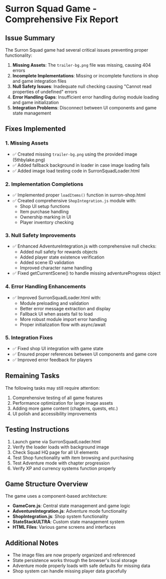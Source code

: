 # Surron Squad Game - Comprehensive Fix Report

## Issue Summary
The Surron Squad game had several critical issues preventing proper functionality:

1. **Missing Assets**: The `trailer-bg.png` file was missing, causing 404 errors
2. **Incomplete Implementations**: Missing or incomplete functions in shop and game integration files
3. **Null Safety Issues**: Inadequate null checking causing "Cannot read properties of undefined" errors
4. **Error Handling Gaps**: Insufficient error handling during module loading and game initialization
5. **Integration Problems**: Disconnect between UI components and game state management

## Fixes Implemented

### 1. Missing Assets
- ✅ Created missing `trailer-bg.png` using the provided image (5thbylake.png)
- ✅ Added fallback background in loader in case image loading fails
- ✅ Added image load testing code in SurronSquadLoader.html

### 2. Implementation Completions
- ✅ Implemented proper `loadItems()` function in surron-shop.html
- ✅ Created comprehensive `ShopIntegration.js` module with:
  - Shop UI setup functions
  - Item purchase handling
  - Ownership marking in UI
  - Player inventory checking

### 3. Null Safety Improvements
- ✅ Enhanced AdventureIntegration.js with comprehensive null checks:
  - Added null safety for rewards objects
  - Added player state existence verification
  - Added scene ID validation
  - Improved character name handling
- ✅ Fixed getCurrentScene() to handle missing adventureProgress object

### 4. Error Handling Enhancements
- ✅ Improved SurronSquadLoader.html with:
  - Module preloading and validation
  - Better error message extraction and display
  - Fallback UI when assets fail to load
  - More robust module import error handling
  - Proper initialization flow with async/await

### 5. Integration Fixes
- ✅ Fixed shop UI integration with game state
- ✅ Ensured proper references between UI components and game core
- ✅ Improved error feedback for players

## Remaining Tasks
The following tasks may still require attention:

1. Comprehensive testing of all game features
2. Performance optimization for large image assets
3. Adding more game content (chapters, quests, etc.)
4. UI polish and accessibility improvements

## Testing Instructions
1. Launch game via SurronSquadLoader.html
2. Verify the loader loads with background image
3. Check Squad HQ page for all UI elements
4. Test Shop functionality with item browsing and purchasing
5. Test Adventure mode with chapter progression
6. Verify XP and currency systems function properly

## Game Structure Overview
The game uses a component-based architecture:
- **GameCore.js**: Central state management and game logic
- **AdventureIntegration.js**: Adventure mode functionality
- **ShopIntegration.js**: Shop system functionality
- **StateStackULTRA**: Custom state management system
- **HTML Files**: Various game screens and interfaces

## Additional Notes
- The image files are now properly organized and referenced
- State persistence works through the browser's local storage
- Adventure mode properly loads with safe defaults for missing data
- Shop system can handle missing player data gracefully 